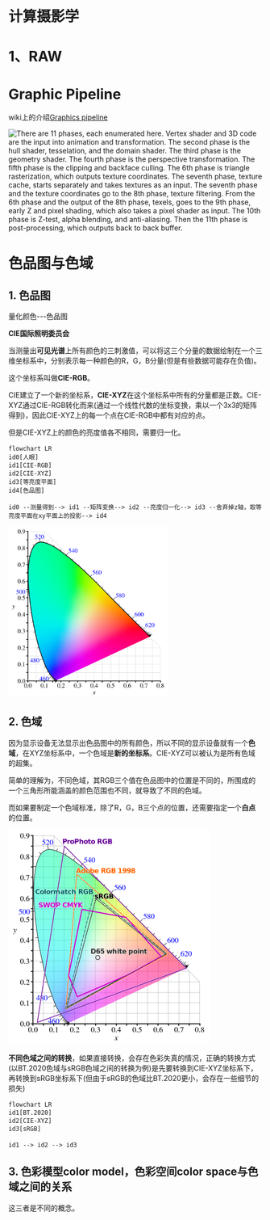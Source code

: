 # 计算摄影学

# 1、RAW











# Graphic Pipeline

wiki上的介绍[Graphics pipeline](https://en.wikipedia.org/wiki/Graphics_pipeline)

![There are 11 phases, each enumerated here. Vertex shader and 3D code are the input into animation and transformation. The second phase is the hull shader, tesselation, and the domain shader. The third phase is the geometry shader. The fourth phase is the perspective transformation. The fifth phase is the clipping and backface culling. The 6th phase is triangle rasterization, which outputs texture coordinates. The seventh phase, texture cache, starts separately and takes textures as an input. The seventh phase and the texture coordinates go to the 8th phase, texture filtering. From the 6th phase and the output of the 8th phase, texels, goes to the 9th phase, early Z and pixel shading, which also takes a pixel shader as input. The 10th phase is Z-test, alpha blending, and anti-aliasing. Then the 11th phase is post-processing, which outputs back to back buffer.](assets/1000px-3D-Pipeline.svg.png)



# 色品图与色域

## 1. 色品图

量化颜色---色品图

**CIE国际照明委员会**

当测量出**可见光谱**上所有颜色的三刺激值，可以将这三个分量的数据绘制在一个三维坐标系中，分别表示每一种颜色的R，G，B分量(但是有些数据可能存在负值)。

这个坐标系叫做**CIE-RGB**。

CIE建立了一个新的坐标系，**CIE-XYZ**在这个坐标系中所有的分量都是正数。CIE-XYZ通过CIE-RGB转化而来(通过一个线性代数的坐标变换，乘以一个3x3的矩阵得到)，因此CIE-XYZ上的每一个点在CIE-RGB中都有对应的点。

但是CIE-XYZ上的颜色的亮度值各不相同，需要归一化。

```mermaid
flowchart LR
id0[人眼]
id1[CIE-RGB]
id2[CIE-XYZ]
id3[等亮度平面]
id4[色品图]

id0 --测量得到--> id1 --矩阵变换--> id2 --亮度归一化--> id3 --舍弃掉z轴，取等亮度平面在xy平面上的投影--> id4 
```

<img src="assets/v2-d5242d0ab995eb0063a80cecf207761f_1440w.png" alt="色域马蹄图是怎么来的？——CIE 1931 XYZ色彩空间详解" style="zoom: 33%;" />



## 2. 色域

因为显示设备无法显示出色品图中的所有颜色，所以不同的显示设备就有一个**色域**，在XYZ坐标系中，一个色域是**新的坐标系**。CIE-XYZ可以被认为是所有色域的超集。

简单的理解为，不同色域，其RGB三个值在色品图中的位置是不同的，所围成的一个三角形所能涵盖的颜色范围也不同，就导致了不同的色域。

而如果要制定一个色域标准，除了R，G，B三个点的位置，还需要指定一个**白点**的位置。

<img src="assets/800px-CIE1931xy_gamut_comparison.svg.png" alt="undefined" style="zoom: 50%;" />

**不同色域之间的转换**，如果直接转换，会存在色彩失真的情况，正确的转换方式(以BT.2020色域与sRGB色域之间的转换为例)是先要转换到CIE-XYZ坐标系下，再转换到sRGB坐标系下(但由于sRGB的色域比BT.2020更小，会存在一些细节的损失)

```mermaid
flowchart LR
id1[BT.2020]
id2[CIE-XYZ]
id3[sRGB]

id1 --> id2 --> id3
```



## 3. 色彩模型color model，色彩空间color space与色域之间的关系

这三者是不同的概念。
